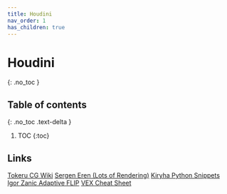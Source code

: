 ```yaml
---
title: Houdini
nav_order: 1
has_children: true
---
```


# Houdini
{: .no_toc }

## Table of contents
{: .no_toc .text-delta }

1. TOC
{:toc}

## Links
[Tokeru CG Wiki](http://www.tokeru.com/cgwiki/?title=Houdini)
[Sergen Eren (Lots of Rendering)](https://sergeneren.com/)
[Kiryha Python Snippets](https://github.com/kiryha/Houdini/wiki/python-snippets)
[Igor Zanic Adaptive FLIP](http://www.igorfx.com/hou_adaptive_flip/)
[VEX Cheat Sheet](https://mrkunz.com/blog/08_22_2018_VEX_Wrangle_Cheat_Sheet.html)
